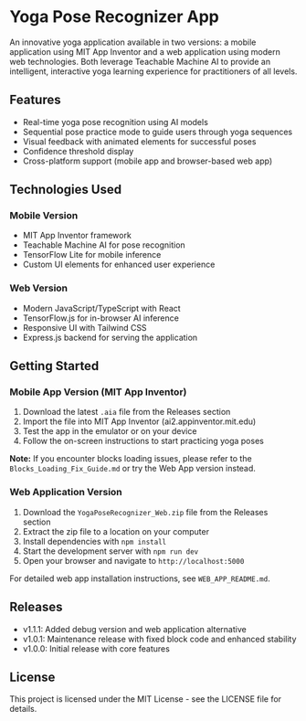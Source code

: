 # Yoga Pose Recognizer App

An innovative yoga application available in two versions: a mobile application using MIT App Inventor and a web application using modern web technologies. Both leverage Teachable Machine AI to provide an intelligent, interactive yoga learning experience for practitioners of all levels.

## Features

- Real-time yoga pose recognition using AI models
- Sequential pose practice mode to guide users through yoga sequences
- Visual feedback with animated elements for successful poses
- Confidence threshold display
- Cross-platform support (mobile app and browser-based web app)

## Technologies Used

### Mobile Version
- MIT App Inventor framework
- Teachable Machine AI for pose recognition
- TensorFlow Lite for mobile inference
- Custom UI elements for enhanced user experience

### Web Version
- Modern JavaScript/TypeScript with React
- TensorFlow.js for in-browser AI inference
- Responsive UI with Tailwind CSS
- Express.js backend for serving the application

## Getting Started

### Mobile App Version (MIT App Inventor)
1. Download the latest `.aia` file from the Releases section
2. Import the file into MIT App Inventor (ai2.appinventor.mit.edu)
3. Test the app in the emulator or on your device
4. Follow the on-screen instructions to start practicing yoga poses

**Note:** If you encounter blocks loading issues, please refer to the `Blocks_Loading_Fix_Guide.md` or try the Web App version instead.

### Web Application Version
1. Download the `YogaPoseRecognizer_Web.zip` file from the Releases section
2. Extract the zip file to a location on your computer
3. Install dependencies with `npm install`
4. Start the development server with `npm run dev`
5. Open your browser and navigate to `http://localhost:5000`

For detailed web app installation instructions, see `WEB_APP_README.md`.

## Releases

- v1.1.1: Added debug version and web application alternative
- v1.0.1: Maintenance release with fixed block code and enhanced stability
- v1.0.0: Initial release with core features

## License

This project is licensed under the MIT License - see the LICENSE file for details.